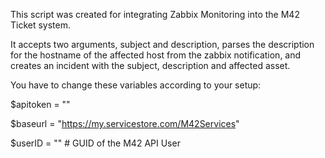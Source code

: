 This script was created for integrating Zabbix Monitoring into the M42 Ticket system.

It accepts two arguments, subject and description, parses the description for the hostname of the affected host from the zabbix notification, and creates an incident with the subject, description and affected asset.

You have to change these variables according to your setup:

$apitoken = ""

$baseurl = "https://my.servicestore.com/M42Services"

$userID = "" # GUID of the M42 API User
